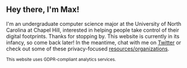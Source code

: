 ## Hey there, I'm Max!

I'm an undergraduate computer science major at the University of North Carolina at Chapel Hill, interested in helping people take control of their digital footprints. Thanks for stopping by. This website is currently in its infancy, so come back later! In the meantime, chat with me on [Twitter](https://twitter.com/maximedale) or check out some of these privacy-focused [resources/organizations](resources.md).

<sup>This website uses GDPR-compliant analytics services.</sup>
